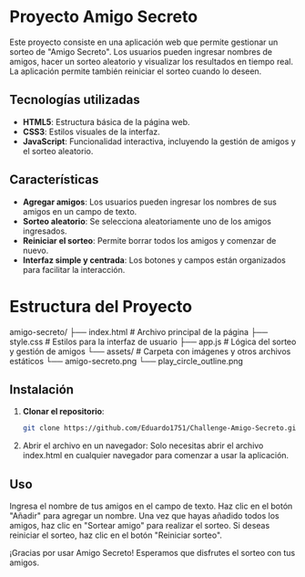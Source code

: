 # Proyecto Amigo Secreto

Este proyecto consiste en una aplicación web que permite gestionar un sorteo de "Amigo Secreto". Los usuarios pueden ingresar nombres de amigos, hacer un sorteo aleatorio y visualizar los resultados en tiempo real. La aplicación permite también reiniciar el sorteo cuando lo deseen.

## Tecnologías utilizadas

- **HTML5**: Estructura básica de la página web.
- **CSS3**: Estilos visuales de la interfaz.
- **JavaScript**: Funcionalidad interactiva, incluyendo la gestión de amigos y el sorteo aleatorio.

## Características

- **Agregar amigos**: Los usuarios pueden ingresar los nombres de sus amigos en un campo de texto.
- **Sorteo aleatorio**: Se selecciona aleatoriamente uno de los amigos ingresados.
- **Reiniciar el sorteo**: Permite borrar todos los amigos y comenzar de nuevo.
- **Interfaz simple y centrada**: Los botones y campos están organizados para facilitar la interacción. 

# Estructura del Proyecto

amigo-secreto/
├── index.html           # Archivo principal de la página
├── style.css            # Estilos para la interfaz de usuario
├── app.js               # Lógica del sorteo y gestión de amigos
└── assets/              # Carpeta con imágenes y otros archivos estáticos
    └── amigo-secreto.png
    └── play_circle_outline.png


## Instalación

1. **Clonar el repositorio**:
   ```bash
   git clone https://github.com/Eduardo1751/Challenge-Amigo-Secreto.git

2. Abrir el archivo en un navegador: Solo necesitas abrir el archivo index.html en cualquier navegador para comenzar a usar la aplicación.

## Uso
Ingresa el nombre de tus amigos en el campo de texto.
Haz clic en el botón "Añadir" para agregar un nombre.
Una vez que hayas añadido todos los amigos, haz clic en "Sortear amigo" para realizar el sorteo.
Si deseas reiniciar el sorteo, haz clic en el botón "Reiniciar sorteo".

¡Gracias por usar Amigo Secreto! Esperamos que disfrutes el sorteo con tus amigos.